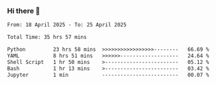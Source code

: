 ### Hi there 👋

<!--
**ututono/ututono** is a ✨ _special_ ✨ repository because its `README.md` (this file) appears on your GitHub profile.

Here are some ideas to get you started:

- 🔭 I’m currently working on ...
- 🌱 I’m currently learning ...
- 👯 I’m looking to collaborate on ...
- 🤔 I’m looking for help with ...
- 💬 Ask me about ...
- 📫 How to reach me: ...
- 😄 Pronouns: ...
- ⚡ Fun fact: ...
-->



<!--START_SECTION:waka-->

```txt
From: 18 April 2025 - To: 25 April 2025

Total Time: 35 hrs 57 mins

Python         23 hrs 58 mins  >>>>>>>>>>>>>>>>>--------   66.69 %
YAML           8 hrs 51 mins   >>>>>>-------------------   24.64 %
Shell Script   1 hr 50 mins    >------------------------   05.12 %
Bash           1 hr 13 mins    >------------------------   03.42 %
Jupyter        1 min           -------------------------   00.07 %
```

<!--END_SECTION:waka-->
